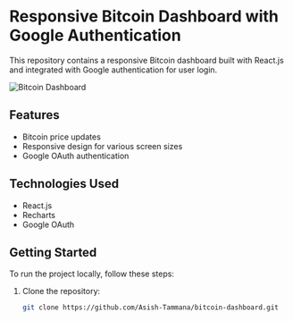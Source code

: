 # Responsive Bitcoin Dashboard with Google Authentication

This repository contains a responsive Bitcoin dashboard built with React.js and integrated with Google authentication for user login.

![Bitcoin Dashboard](https://console.cloudinary.com/console/c-4147fc7a12917a9e0df8e74bae3be8/media_library/search?q=&view_mode=mosaic)

## Features

- Bitcoin price updates
- Responsive design for various screen sizes
- Google OAuth authentication

## Technologies Used

- React.js
- Recharts
- Google OAuth

## Getting Started

To run the project locally, follow these steps:

1. Clone the repository:

   ```bash
   git clone https://github.com/Asish-Tammana/bitcoin-dashboard.git
